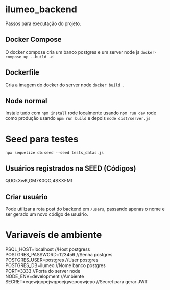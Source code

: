 # ilumeo_backend

Passos para executação do projeto.

## Docker Compose 
O docker compose cria um banco postgres e um server node js
`docker-compose up --build -d`
## Dockerfile
Cria a imagem do docker do server node
`docker build .`

## Node normal
Instale tudo com `npm install`
rode localmente usando `npm run dev`
rode como produção usando `npm run build` e depois `node dist/server.js`

# Seed para testes
`npx sequelize db:seed --seed tests_datas.js`
## Usuários registrados na SEED (Códigos)
QUOkXwK,GM7K0QO,4SXXFMf

## Criar usuário
Pode utilizar a rota post do backend em `/users`, passando apenas o nome e ser gerado um novo código de usuário.

# Variaveís de ambiente
PSQL_HOST=localhost                //Host postgress <br />
POSTGRES_PASSWORD=123456           //Senha postgres<br />
POSTGRES_USER=postgres             //User postgres<br />
POSTGRES_DB=ilumeo                 //Nome banco postgres<br />
PORT=3333                          //Porta do server node <br />
NODE_ENV=development               //Ambiente<br />
SECRET=eqewjqopejwqpoejqwepoqwjepo //Secret para gerar JWT<br />

